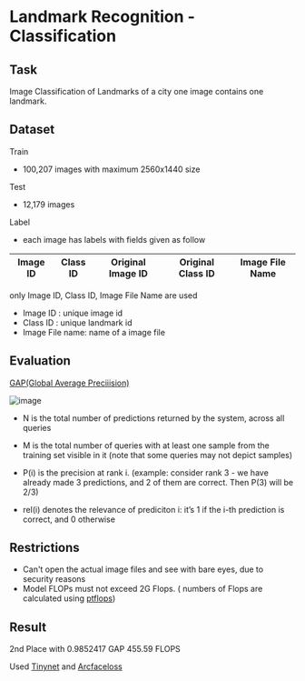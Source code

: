 # Landmark Recognition - Classification

Task
----
Image Classification of Landmarks of a city
one image contains one landmark.

Dataset
----
Train
- 100,207 images with maximum 2560x1440 size

Test
- 12,179 images

Label
- each image has labels with fields given as follow

Image ID | Class ID | Original Image ID | Original Class ID | Image File Name
-- | -- | -- | -- | --

only Image ID, Class ID, Image File Name are used
- Image ID : unique image id
- Class ID : unique landmark id
- Image File name: name of a image file

Evaluation
----
[GAP(Global Average Preciiision)](https://evaluations.readthedocs.io/en/latest/kaggle_2020/global_average_precision.html)

![image](https://user-images.githubusercontent.com/65278309/229817368-17a959ce-1d36-48f2-8e85-55f3af74912f.png)
- N is the total number of predictions returned by the system, across all queries

- M is the total number of queries with at least one sample from the training set visible in it (note that some queries may not depict samples)

- P(i) is the precision at rank i. (example: consider rank 3 - we have already made 3 predictions, and 2 of them are correct. Then P(3) will be 2/3)

- rel(i) denotes the relevance of prediciton i: it’s 1 if the i-th prediction is correct, and 0 otherwise

Restrictions
----
- Can't open the actual image files and see with bare eyes, due to security reasons 
- Model FLOPs must not exceed 2G Flops. ( numbers of Flops are calculated using [ptflops](https://github.com/sovrasov/flops-counter.pytorch))

Result
----
2nd Place with 0.9852417 GAP 455.59 FLOPS

Used [Tinynet](https://arxiv.org/abs/2010.14819v2) and [Arcfaceloss](https://openaccess.thecvf.com/content_CVPR_2019/papers/Deng_ArcFace_Additive_Angular_Margin_Loss_for_Deep_Face_Recognition_CVPR_2019_paper.pdf)

